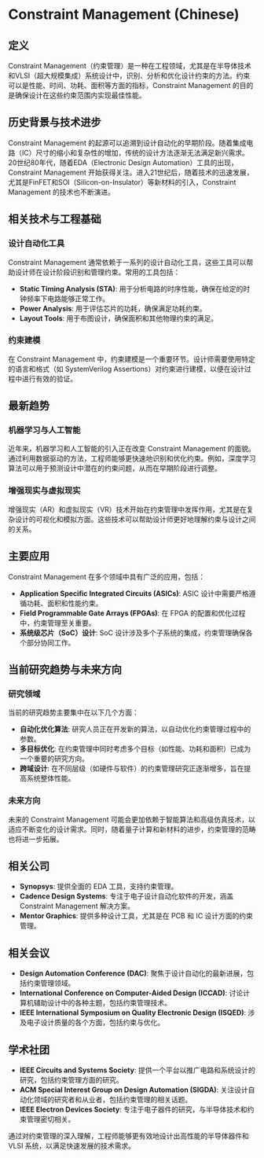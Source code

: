 # Constraint Management (Chinese)

## 定义

Constraint Management（约束管理）是一种在工程领域，尤其是在半导体技术和VLSI（超大规模集成）系统设计中，识别、分析和优化设计约束的方法。约束可以是性能、时间、功耗、面积等方面的指标，Constraint Management 的目的是确保设计在这些约束范围内实现最佳性能。

## 历史背景与技术进步

Constraint Management 的起源可以追溯到设计自动化的早期阶段。随着集成电路（IC）尺寸的缩小和复杂性的增加，传统的设计方法逐渐无法满足新兴需求。20世纪80年代，随着EDA（Electronic Design Automation）工具的出现，Constraint Management 开始获得关注。进入21世纪后，随着技术的迅速发展，尤其是FinFET和SOI（Silicon-on-Insulator）等新材料的引入，Constraint Management 的技术也不断演进。

## 相关技术与工程基础

### 设计自动化工具

Constraint Management 通常依赖于一系列的设计自动化工具，这些工具可以帮助设计师在设计阶段识别和管理约束。常用的工具包括：

- **Static Timing Analysis (STA)**: 用于分析电路的时序性能，确保在给定的时钟频率下电路能够正常工作。
- **Power Analysis**: 用于评估芯片的功耗，确保满足功耗约束。
- **Layout Tools**: 用于布图设计，确保面积和其他物理约束的满足。

### 约束建模

在 Constraint Management 中，约束建模是一个重要环节。设计师需要使用特定的语言和格式（如 SystemVerilog Assertions）对约束进行建模，以便在设计过程中进行有效的验证。

## 最新趋势

### 机器学习与人工智能

近年来，机器学习和人工智能的引入正在改变 Constraint Management 的面貌。通过利用数据驱动的方法，工程师能够更快速地识别和优化约束。例如，深度学习算法可以用于预测设计中潜在的约束问题，从而在早期阶段进行调整。

### 增强现实与虚拟现实

增强现实（AR）和虚拟现实（VR）技术开始在约束管理中发挥作用，尤其是在复杂设计的可视化和模拟方面。这些技术可以帮助设计师更好地理解约束与设计之间的关系。

## 主要应用

Constraint Management 在多个领域中具有广泛的应用，包括：

- **Application Specific Integrated Circuits (ASICs)**: ASIC 设计中需要严格遵循功耗、面积和性能约束。
- **Field Programmable Gate Arrays (FPGAs)**: 在 FPGA 的配置和优化过程中，约束管理至关重要。
- **系统级芯片（SoC）设计**: SoC 设计涉及多个子系统的集成，约束管理确保各个部分协同工作。

## 当前研究趋势与未来方向

### 研究领域

当前的研究趋势主要集中在以下几个方面：

- **自动化优化算法**: 研究人员正在开发新的算法，以自动优化约束管理过程中的参数。
- **多目标优化**: 在约束管理中同时考虑多个目标（如性能、功耗和面积）已成为一个重要的研究方向。
- **跨域设计**: 在不同层级（如硬件与软件）的约束管理研究正逐渐增多，旨在提高系统整体性能。

### 未来方向

未来的 Constraint Management 可能会更加依赖于智能算法和高级仿真技术，以适应不断变化的设计需求。同时，随着量子计算和新材料的进步，约束管理的范畴也将进一步拓展。

## 相关公司

- **Synopsys**: 提供全面的 EDA 工具，支持约束管理。
- **Cadence Design Systems**: 专注于电子设计自动化软件的开发，涵盖 Constraint Management 解决方案。
- **Mentor Graphics**: 提供多种设计工具，尤其是在 PCB 和 IC 设计方面的约束管理。

## 相关会议

- **Design Automation Conference (DAC)**: 聚焦于设计自动化的最新进展，包括约束管理领域。
- **International Conference on Computer-Aided Design (ICCAD)**: 讨论计算机辅助设计中的各种主题，包括约束管理技术。
- **IEEE International Symposium on Quality Electronic Design (ISQED)**: 涉及电子设计质量的各个方面，包括约束与优化。

## 学术社团

- **IEEE Circuits and Systems Society**: 提供一个平台以推广电路和系统设计的研究，包括约束管理方面的研究。
- **ACM Special Interest Group on Design Automation (SIGDA)**: 关注设计自动化领域的研究者和从业者，包括约束管理的相关话题。
- **IEEE Electron Devices Society**: 专注于电子器件的研究，与半导体技术和约束管理密切相关。

通过对约束管理的深入理解，工程师能够更有效地设计出高性能的半导体器件和 VLSI 系统，以满足快速发展的技术需求。